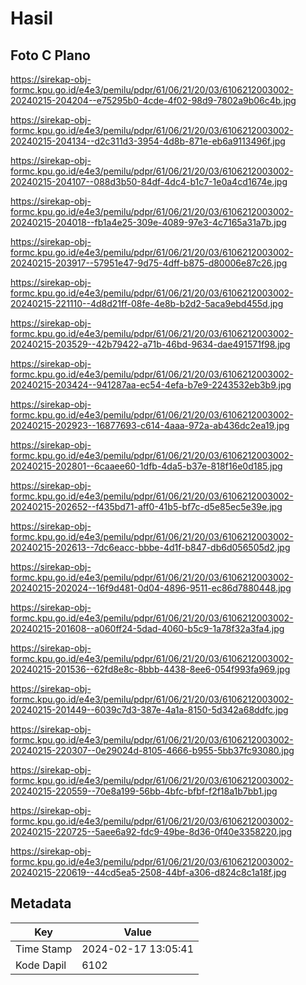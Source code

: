 # Hasil

## Foto C Plano

https://sirekap-obj-formc.kpu.go.id/e4e3/pemilu/pdpr/61/06/21/20/03/6106212003002-20240215-204204--e75295b0-4cde-4f02-98d9-7802a9b06c4b.jpg

https://sirekap-obj-formc.kpu.go.id/e4e3/pemilu/pdpr/61/06/21/20/03/6106212003002-20240215-204134--d2c311d3-3954-4d8b-871e-eb6a9113496f.jpg

https://sirekap-obj-formc.kpu.go.id/e4e3/pemilu/pdpr/61/06/21/20/03/6106212003002-20240215-204107--088d3b50-84df-4dc4-b1c7-1e0a4cd1674e.jpg

https://sirekap-obj-formc.kpu.go.id/e4e3/pemilu/pdpr/61/06/21/20/03/6106212003002-20240215-204018--fb1a4e25-309e-4089-97e3-4c7165a31a7b.jpg

https://sirekap-obj-formc.kpu.go.id/e4e3/pemilu/pdpr/61/06/21/20/03/6106212003002-20240215-203917--57951e47-9d75-4dff-b875-d80006e87c26.jpg

https://sirekap-obj-formc.kpu.go.id/e4e3/pemilu/pdpr/61/06/21/20/03/6106212003002-20240215-221110--4d8d21ff-08fe-4e8b-b2d2-5aca9ebd455d.jpg

https://sirekap-obj-formc.kpu.go.id/e4e3/pemilu/pdpr/61/06/21/20/03/6106212003002-20240215-203529--42b79422-a71b-46bd-9634-dae491571f98.jpg

https://sirekap-obj-formc.kpu.go.id/e4e3/pemilu/pdpr/61/06/21/20/03/6106212003002-20240215-203424--941287aa-ec54-4efa-b7e9-2243532eb3b9.jpg

https://sirekap-obj-formc.kpu.go.id/e4e3/pemilu/pdpr/61/06/21/20/03/6106212003002-20240215-202923--16877693-c614-4aaa-972a-ab436dc2ea19.jpg

https://sirekap-obj-formc.kpu.go.id/e4e3/pemilu/pdpr/61/06/21/20/03/6106212003002-20240215-202801--6caaee60-1dfb-4da5-b37e-818f16e0d185.jpg

https://sirekap-obj-formc.kpu.go.id/e4e3/pemilu/pdpr/61/06/21/20/03/6106212003002-20240215-202652--f435bd71-aff0-41b5-bf7c-d5e85ec5e39e.jpg

https://sirekap-obj-formc.kpu.go.id/e4e3/pemilu/pdpr/61/06/21/20/03/6106212003002-20240215-202613--7dc6eacc-bbbe-4d1f-b847-db6d056505d2.jpg

https://sirekap-obj-formc.kpu.go.id/e4e3/pemilu/pdpr/61/06/21/20/03/6106212003002-20240215-202024--16f9d481-0d04-4896-9511-ec86d7880448.jpg

https://sirekap-obj-formc.kpu.go.id/e4e3/pemilu/pdpr/61/06/21/20/03/6106212003002-20240215-201608--a060ff24-5dad-4060-b5c9-1a78f32a3fa4.jpg

https://sirekap-obj-formc.kpu.go.id/e4e3/pemilu/pdpr/61/06/21/20/03/6106212003002-20240215-201536--62fd8e8c-8bbb-4438-8ee6-054f993fa969.jpg

https://sirekap-obj-formc.kpu.go.id/e4e3/pemilu/pdpr/61/06/21/20/03/6106212003002-20240215-201449--6039c7d3-387e-4a1a-8150-5d342a68ddfc.jpg

https://sirekap-obj-formc.kpu.go.id/e4e3/pemilu/pdpr/61/06/21/20/03/6106212003002-20240215-220307--0e29024d-8105-4666-b955-5bb37fc93080.jpg

https://sirekap-obj-formc.kpu.go.id/e4e3/pemilu/pdpr/61/06/21/20/03/6106212003002-20240215-220559--70e8a199-56bb-4bfc-bfbf-f2f18a1b7bb1.jpg

https://sirekap-obj-formc.kpu.go.id/e4e3/pemilu/pdpr/61/06/21/20/03/6106212003002-20240215-220725--5aee6a92-fdc9-49be-8d36-0f40e3358220.jpg

https://sirekap-obj-formc.kpu.go.id/e4e3/pemilu/pdpr/61/06/21/20/03/6106212003002-20240215-220619--44cd5ea5-2508-44bf-a306-d824c8c1a18f.jpg


## Metadata

| Key        | Value               |
| ---------- | ------------------- |
| Time Stamp | 2024-02-17 13:05:41 |
| Kode Dapil | 6102                |



